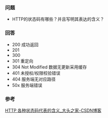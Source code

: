### 问题
- HTTP的状态码有哪些？并且写明其表达的含义？

### 回答
- 200 成功返回
- 201
- 300 
- 301 重定向
- 304 Not Modified 数据无更新采用缓存
- 401 未授权/权限校验错误
- 404 服务端无对应路径
- 50x 服务端错误

### 参考
[HTTP 各种状态码代表的含义_大头之家-CSDN博客](https://blog.csdn.net/w405722907/article/details/72722640)